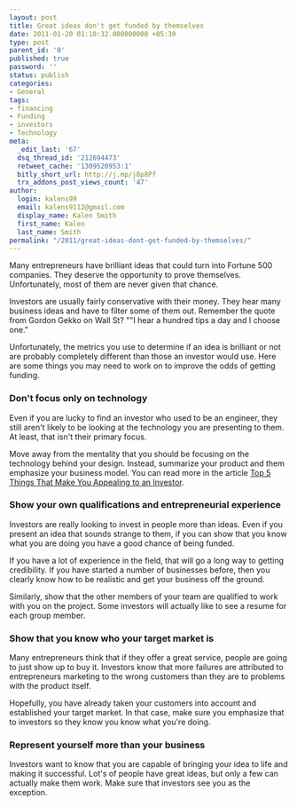 ```yaml
---
layout: post
title: Great ideas don't get funded by themselves
date: 2011-01-20 01:10:32.000000000 +05:30
type: post
parent_id: '0'
published: true
password: ''
status: publish
categories:
- General
tags:
- financing
- Funding
- investors
- Technology
meta:
  _edit_last: '67'
  dsq_thread_id: '212694473'
  retweet_cache: '1309520953:1'
  bitly_short_url: http://j.mp/j8p8Pf
  trx_addons_post_views_count: '47'
author:
  login: kalens99
  email: kalens9112@gmail.com
  display_name: Kalen Smith
  first_name: Kalen
  last_name: Smith
permalink: "/2011/great-ideas-dont-get-funded-by-themselves/"
---
```

<p>Many entrepreneurs have brilliant ideas that could turn into Fortune 500 companies. They deserve the opportunity to prove themselves. Unfortunately, most of them are never given that chance.</p>
<p>Investors are usually fairly conservative with their money. They hear many business ideas and have to filter some of them out. Remember the quote from Gordon Gekko on Wall St? ""I hear a hundred tips a day and I choose one."</p>
<p>Unfortunately, the metrics you use to determine if an idea is brilliant or not are probably completely different than those an investor would use. Here are some things you may need to work on to improve the odds of getting funding.</p>

<h3>Don't focus only on technology</h3>
<p>Even if you are lucky to find an investor who used to be an engineer, they still aren't likely to be looking at the technology you are presenting to them. At least, that isn't their primary focus.</p>
<p>Move away from the mentality that you should be focusing on the technology behind your design. Instead, summarize your product and them emphasize your business model. You can read more in the article <a href="http://www.youngentrepreneur.com/blog/top-5-things-that-make-you-look-appealing-to-an-investor/">Top 5 Things That Make You Appealing to an Investor</a>.</p>
<h3>Show your own qualifications and entrepreneurial experience</h3>
<p>Investors are really looking to invest in people more than ideas. Even if you present an idea that sounds strange to them, if you can show that you know what you are doing you have a good chance of being funded.</p>
<p>If you have a lot of experience in the field, that will go a long way to getting credibility. If you have started a number of businesses before, then you clearly know how to be realistic and get your business off the ground.</p>
<p>Similarly, show that the other members of your team are qualified to work with you on the project. Some investors will actually like to see a resume for each group member.</p>
<h3>Show that you know who your target market is</h3>
<p>Many entrepreneurs think that if they offer a great service, people are going to just show up to buy it. Investors know that more failures are attributed to entrepreneurs marketing to the wrong customers than they are to problems with the product itself.</p>
<p>Hopefully, you have already taken your customers into account and established your target market. In that case, make sure you emphasize that to investors so they know you know what you're doing.</p>
<h3>Represent yourself more than your business</h3>
<p>Investors want to know that you are capable of bringing your idea to life and making it successful. Lot's of people have great ideas, but only a few can actually make them work. Make sure that investors see you as the exception.</p>
